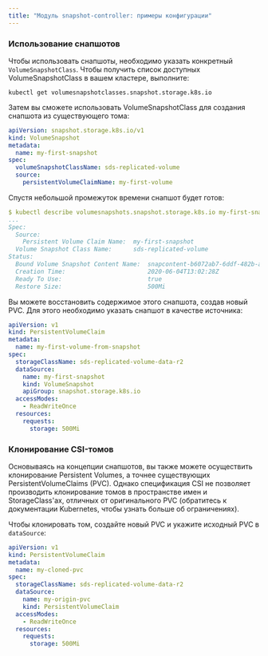 ```yaml
---
title: "Модуль snapshot-controller: примеры конфигурации"
---
```


### Использование снапшотов

Чтобы использовать снапшоты, необходимо указать конкретный `VolumeSnapshotClass`.
Чтобы получить список доступных VolumeSnapshotClass в вашем кластере, выполните:

```shell
kubectl get volumesnapshotclasses.snapshot.storage.k8s.io
```

Затем вы сможете использовать VolumeSnapshotClass для создания снапшота из существующего тома:

```yaml
apiVersion: snapshot.storage.k8s.io/v1
kind: VolumeSnapshot
metadata:
  name: my-first-snapshot
spec:
  volumeSnapshotClassName: sds-replicated-volume
  source:
    persistentVolumeClaimName: my-first-volume
```

Спустя небольшой промежуток времени снапшот будет готов:

```yaml
$ kubectl describe volumesnapshots.snapshot.storage.k8s.io my-first-snapshot
...
Spec:
  Source:
    Persistent Volume Claim Name:  my-first-snapshot
  Volume Snapshot Class Name:      sds-replicated-volume
Status:
  Bound Volume Snapshot Content Name:  snapcontent-b6072ab7-6ddf-482b-a4e3-693088136d2c
  Creation Time:                       2020-06-04T13:02:28Z
  Ready To Use:                        true
  Restore Size:                        500Mi
```

Вы можете восстановить содержимое этого снапшота, создав новый PVC. Для этого необходимо указать снапшот в качестве источника:

```yaml
apiVersion: v1
kind: PersistentVolumeClaim
metadata:
  name: my-first-volume-from-snapshot
spec:
  storageClassName: sds-replicated-volume-data-r2
  dataSource:
    name: my-first-snapshot
    kind: VolumeSnapshot
    apiGroup: snapshot.storage.k8s.io
  accessModes:
    - ReadWriteOnce
  resources:
    requests:
      storage: 500Mi
```

### Клонирование CSI-томов

Основываясь на концепции снапшотов, вы также можете осуществить клонирование Persistent Volumes, а точнее существующих PersistentVolumeClaims (PVC).
Однако спецификация CSI не позволяет производить клонирование томов в пространстве имен и StorageClass'ах, отличных от оригинального PVC
(обратитесь к документации Kubernetes, чтобы узнать больше об ограничениях).

Чтобы клонировать том, создайте новый PVC и укажите исходный PVC в `dataSource`:

```yaml
apiVersion: v1
kind: PersistentVolumeClaim
metadata:
  name: my-cloned-pvc
spec:
  storageClassName: sds-replicated-volume-data-r2
  dataSource:
    name: my-origin-pvc
    kind: PersistentVolumeClaim
  accessModes:
    - ReadWriteOnce
  resources:
    requests:
      storage: 500Mi
```
